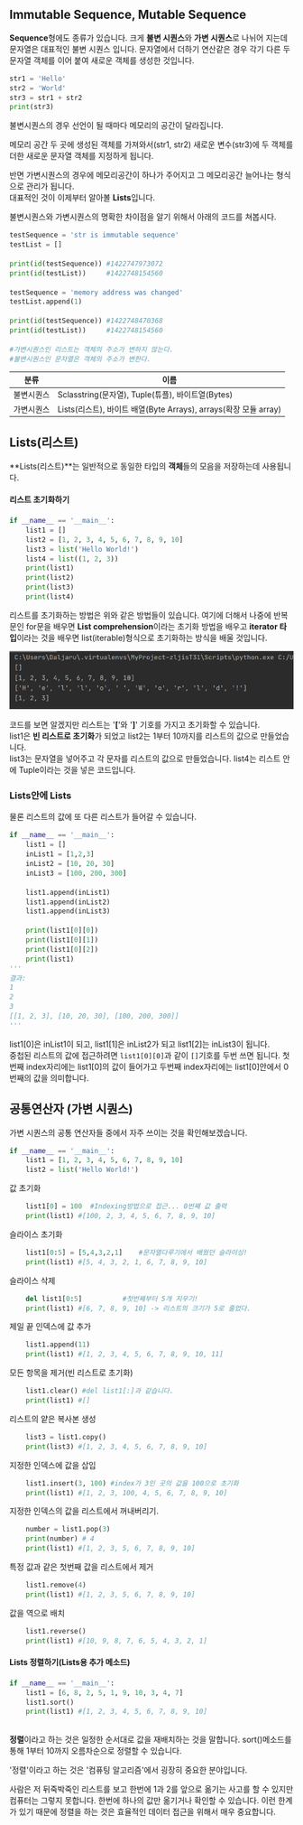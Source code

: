 ## Immutable Sequence, Mutable Sequence

**Sequence**형에도 종류가 있습니다. 크게 **불변 시퀀스**와 **가변 시퀀스**로 나뉘어 지는데 문자열은 대표적인 불변 시퀀스 입니다. 문자열에서 더하기 연산같은 경우 각기 다른 두 문자열 객체를 이어 붙여 새로운 객체를 생성한 것입니다. 

~~~python
str1 = 'Hello'
str2 = 'World'
str3 = str1 + str2
print(str3)
~~~

불변시퀀스의 경우 선언이 될 때마다 메모리의 공간이 달라집니다. 

메모리 공간 두 곳에 생성된 객체를 가져와서(str1, str2) 새로운 변수(str3)에 두 객체를 더한 새로운 문자열 객체를 지정하게 됩니다.<br>

반면 가변시퀀스의 경우에 메모리공간이 하나가 주어지고 그 메모리공간 늘어나는 형식으로 관리가 됩니다. <br>대표적인 것이 이제부터 알아볼 **Lists**입니다.

 

불변시퀀스와 가변시퀀스의 명확한 차이점을 알기 위해서 아래의 코드를 쳐봅시다.

~~~python
testSequence = 'str is immutable sequence'
testList = []

print(id(testSequence)) #1422747973072
print(id(testList))		#1422748154560

testSequence = 'memory address was changed'
testList.append(1)

print(id(testSequence)) #1422748470368
print(id(testList))		#1422748154560

#가변시퀀스인 리스트는 객체의 주소가 변하지 않는다.
#불변시퀀스인 문자열은 객체의 주소가 변한다.
~~~



| 분류       | 이름                                                         |
| ---------- | ------------------------------------------------------------ |
| 불변시퀀스 | Sclasstring(문자열), Tuple(튜플), 바이트열(Bytes)            |
| 가변시퀀스 | Lists(리스트), 바이트 배열(Byte Arrays), arrays(확장 모듈 array) |

## Lists(리스트)

**Lists(리스트)**는 일반적으로 동일한 타입의 **객체**들의 모음을 저장하는데 사용됩니다. 

#### 리스트 초기화하기

~~~python
if __name__ == '__main__':
    list1 = []
    list2 = [1, 2, 3, 4, 5, 6, 7, 8, 9, 10]
    list3 = list('Hello World!')
    list4 = list((1, 2, 3))
    print(list1)
    print(list2)
    print(list3)
    print(list4)
~~~

리스트를 초기화하는 방법은 위와 같은 방법들이 있습니다. 여기에 더해서 나중에 반복문인 for문을 배우면 **List comprehension**이라는 초기화 방법을 배우고 **iterator 타입**이라는 것을 배우면 list(iterable)형식으로 초기화하는 방식을 배울 것입니다. 

![listresult](/static/assets/img/blog/python3/03BasicGrammer/listresult.png)

코드를 보면 알겠지만 리스트는 '**[**'와 '**]**' 기호를 가지고 초기화할 수 있습니다.<br>list1은 **빈 리스트로 초기화**가 되었고 list2는 1부터 10까지를 리스트의 값으로 만들었습니다. <br>list3는 문자열을 넣어주고 각 문자를 리스트의 값으로 만들었습니다. list4는 리스트 안에 Tuple이라는 것을 넣은 코드입니다. 



### Lists안에 Lists

물론 리스트의 값에 또 다른 리스트가 들어갈 수 있습니다.

```python
if __name__ == '__main__':
    list1 = []
    inList1 = [1,2,3]
    inList2 = [10, 20, 30]
    inList3 = [100, 200, 300]

    list1.append(inList1)
    list1.append(inList2)
    list1.append(inList3)
	
    print(list1[0][0])
    print(list1[0][1])
    print(list1[0][2])
    print(list1)
'''
결과:
1
2
3
[[1, 2, 3], [10, 20, 30], [100, 200, 300]]
'''
```

list1[0]은 inList1이 되고, list1[1]은 inList2가 되고 list1[2]는 inList3이 됩니다. <br>중첩된 리스트의 값에 접근하려면 `list1[0][0]`과 같이 `[]`기호를 두번 쓰면 됩니다. 첫번째 index자리에는  list1[0]의 값이 들어가고 두번째 index자리에는 list1[0]안에서 0번째의 값을 의미합니다.  

## 공통연산자 (가변 시퀀스)

가변 시퀀스의 공통 연산자들 중에서 자주 쓰이는 것을 확인해보겠습니다.

~~~python
if __name__ == '__main__':
    list1 = [1, 2, 3, 4, 5, 6, 7, 8, 9, 10]
    list2 = list('Hello World!')
~~~

값  초기화

~~~python
	list1[0] = 100  #Indexing방법으로 접근... 0번째 값 출력
    print(list1) #[100, 2, 3, 4, 5, 6, 7, 8, 9, 10]
~~~

슬라이스 초기화

~~~python
	list1[0:5] = [5,4,3,2,1]    #문자열다루기에서 배웠던 슬라이싱!
    print(list1) #[5, 4, 3, 2, 1, 6, 7, 8, 9, 10]
~~~

슬라이스 삭제

~~~python
	del list1[0:5]   		#첫번째부터 5개 지우기!
    print(list1) #[6, 7, 8, 9, 10] -> 리스트의 크기가 5로 줄었다. 
~~~

제일 끝 인덱스에 값 추가

~~~python
	list1.append(11) 
    print(list1) #[1, 2, 3, 4, 5, 6, 7, 8, 9, 10, 11]
~~~

모든 항목을 제거(빈 리스트로 초기화)

~~~python
	list1.clear() #del list1[:]과 같습니다.
    print(list1) #[]
~~~

리스트의 얕은 복사본 생성

~~~python
	list3 = list1.copy()
    print(list3) #[1, 2, 3, 4, 5, 6, 7, 8, 9, 10]
~~~

지정한 인덱스에 값을 삽입

~~~python
	list1.insert(3, 100) #index가 3인 곳의 값을 100으로 초기화
    print(list1) #[1, 2, 3, 100, 4, 5, 6, 7, 8, 9, 10]
~~~

지정한 인덱스의 값을 리스트에서 꺼내버리기.

~~~python
    number = list1.pop(3)
    print(number) # 4
    print(list1) #[1, 2, 3, 5, 6, 7, 8, 9, 10]
~~~

특정 값과 같은 첫번째 값을 리스트에서 제거

~~~python
	list1.remove(4)
    print(list1) #[1, 2, 3, 5, 6, 7, 8, 9, 10]
~~~

값을 역으로 배치

~~~python
	list1.reverse()
    print(list1) #[10, 9, 8, 7, 6, 5, 4, 3, 2, 1]
~~~



#### Lists 정렬하기(Lists용 추가 메소드)

~~~python
if __name__ == '__main__':
    list1 = [6, 8, 2, 5, 1, 9, 10, 3, 4, 7]
    list1.sort()
    print(list1) #[1, 2, 3, 4, 5, 6, 7, 8, 9, 10]
    
~~~

**정렬**이라고 하는 것은 일정한 순서대로 값을 재배치하는 것을 말합니다. sort()메소드를 통해 1부터 10까지 오름차순으로 정렬할 수 있습니다. 

'정렬'이라고 하는 것은 '컴퓨팅 알고리즘'에서 굉장히 중요한 분야입니다.  

사람은 저 뒤죽박죽인 리스트를 보고 한번에 1과 2를 앞으로 옮기는 사고를 할 수 있지만 컴퓨터는 그렇지 못합니다. 한번에 하나의 값만 옮기거나 확인할 수 있습니다. 이런 한계가 있기 때문에 정렬을 하는 것은 효율적인 데이터 접근을 위해서 매우 중요합니다. 